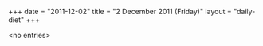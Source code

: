 +++
date = "2011-12-02"
title = "2 December 2011 (Friday)"
layout = "daily-diet"
+++

\<no entries\>